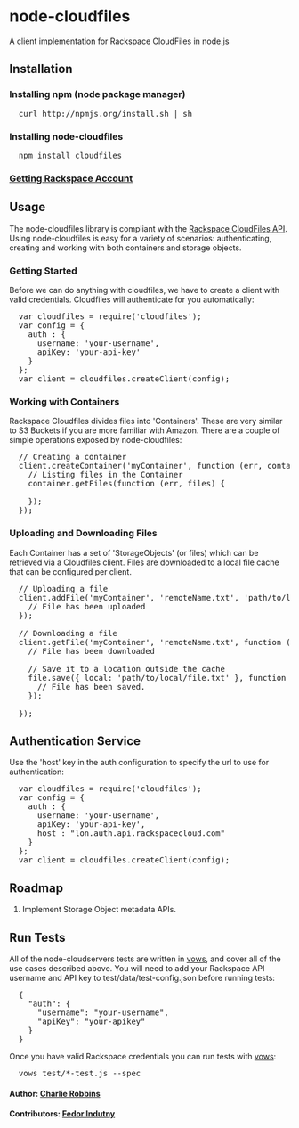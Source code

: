 # node-cloudfiles

A client implementation for Rackspace CloudFiles in node.js

## Installation

### Installing npm (node package manager)
<pre>
  curl http://npmjs.org/install.sh | sh
</pre>

### Installing node-cloudfiles
<pre>
  npm install cloudfiles
</pre>

### [Getting Rackspace Account][4]

## Usage

The node-cloudfiles library is compliant with the [Rackspace CloudFiles API][0]. Using node-cloudfiles is easy for a variety of scenarios: authenticating, creating and working with both containers and storage objects.

### Getting Started
Before we can do anything with cloudfiles, we have to create a client with valid credentials. Cloudfiles will authenticate for you automatically: 
<pre>
  var cloudfiles = require('cloudfiles');
  var config = {
    auth : {
      username: 'your-username',
      apiKey: 'your-api-key'
    }
  };
  var client = cloudfiles.createClient(config);
</pre>

### Working with Containers
Rackspace Cloudfiles divides files into 'Containers'. These are very similar to S3 Buckets if you are more familiar with Amazon. There are a couple of simple operations exposed by node-cloudfiles:

<pre>
  // Creating a container
  client.createContainer('myContainer', function (err, container) {
    // Listing files in the Container 
    container.getFiles(function (err, files) {
      
    });
  });
</pre>

### Uploading and Downloading Files
Each Container has a set of 'StorageObjects' (or files) which can be retrieved via a Cloudfiles client. Files are downloaded to a local file cache that can be configured per client.

<pre>
  // Uploading a file
  client.addFile('myContainer', 'remoteName.txt', 'path/to/local/file.txt', function (err, uploaded) {
    // File has been uploaded
  });
  
  // Downloading a file
  client.getFile('myContainer', 'remoteName.txt', function (err, file) {
    // File has been downloaded
    
    // Save it to a location outside the cache
    file.save({ local: 'path/to/local/file.txt' }, function (err, filename) {
      // File has been saved.
    });
    
  });
</pre>

## Authentication Service

Use the 'host' key in the auth configuration to specify the url to use for authentication:

<pre>
  var cloudfiles = require('cloudfiles');
  var config = {
    auth : {
      username: 'your-username',
      apiKey: 'your-api-key',
	  host : "lon.auth.api.rackspacecloud.com"
    }
  };
  var client = cloudfiles.createClient(config);
</pre>

## Roadmap

1. Implement Storage Object metadata APIs.  

## Run Tests
All of the node-cloudservers tests are written in [vows][2], and cover all of the use cases described above. You will need to add your Rackspace API username and API key to test/data/test-config.json before running tests:
<pre>
  {
    "auth": {
      "username": "your-username",
      "apiKey": "your-apikey"
    }
  }
</pre>

Once you have valid Rackspace credentials you can run tests with [vows][2]:
<pre>
  vows test/*-test.js --spec
</pre>

#### Author: [Charlie Robbins](http://www.charlierobbins.com)
#### Contributors: [Fedor Indutny](http://github.com/donnerjack13589)

[0]: http://docs.rackspacecloud.com/files/api/cf-devguide-latest.pdf
[1]: http://nodejitsu.com
[2]: http://vowsjs.org
[3]: http://blog.nodejitsu.com/nodejs-cloud-server-in-three-minutes
[4]: http://www.rackspacecloud.com/1469-0-3-13.html
